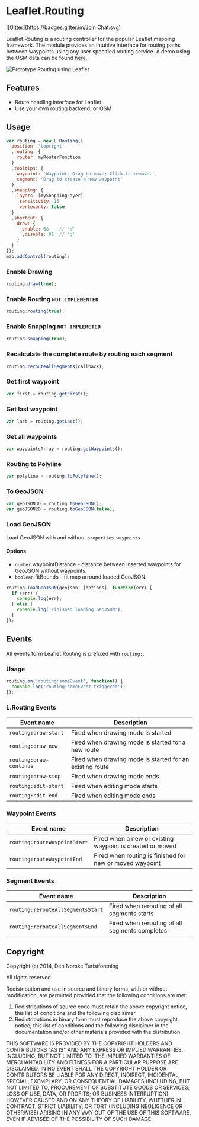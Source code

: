 Leaflet.Routing
===============
[![Gitter](https://badges.gitter.im/Join Chat.svg)](https://gitter.im/Turistforeningen/leaflet-routing?utm_source=badge&utm_medium=badge&utm_campaign=pr-badge&utm_content=badge)

Leaflet.Routing is a routing controller for the popular Leaflet mapping
framework. The module provides an intuitive interface for routing paths between
waypoints using any user specified routing service. A demo using the OSM data
can be found
[here](http://turistforeningen.github.io/leaflet-routing/examples/osm.html).

![Prototype Routing using Leaflet](https://raw.github.com/Turistforeningen/leaflet-routing/gh-pages/images/promo.gif)

## Features

* Route handling interface for Leaflet
* Use your own routing backend, or OSM

## Usage

```javascript
var routing = new L.Routing({
  position: 'topright'
  ,routing: {
    router: myRouterFunction
  }
  ,tooltips: {
    waypoint: 'Waypoint. Drag to move; Click to remove.',
    segment: 'Drag to create a new waypoint'
  }
  ,snapping: {
    layers: [mySnappingLayer]
    ,sensitivity: 15
    ,vertexonly: false
  }
  ,shortcut: {
    draw: {
      enable: 68    // 'd'
      ,disable: 81  // 'q'
    }
  }
});
map.addControl(routing);
```

### Enable Drawing

```javascript
routing.draw(true);
```

### Enable Routing `NOT IMPLEMENTED`

```javascript
routing.routing(true);
```

### Enable Snapping `NOT IMPLEMETED`

```javascript
routing.snapping(true);
```

### Recalculate the complete route by routing each segment

```javascript
routing.rerouteAllSegments(callback);
```

### Get first waypoint

```javascript
var first = routing.getFirst();
```

### Get last waypoint

```javascript
var last = routing.getLast();
```

### Get all waypoints

```javascript
var waypointsArray = routing.getWaypoints();
```

### Routing to Polyline

```javascript
var polyline = routing.toPolyline();
```

### To GeoJSON

```javascript
var geoJSON3D = routing.toGeoJSON();
var geoJSON2D = routing.toGeoJSON(false);
```

### Load GeoJSON

Load GeoJSON with and without `properties.waypoints`.

#### Options

* `number` waypointDistance - distance between inserted waypoints for GeoJSON without waypoints.
* `boolean` fitBounds - fit map arround loaded GeoJSON.

```javascript
routing.loadGeoJSON(geojson, [options], function(err) {
  if (err) {
    console.log(err);
  } else {
    console.log('Finished loading GeoJSON');
  }
});
```

## Events

All events form Leaflet.Routing is prefixed with `routing:`.

### Usage

```javascript
routing.on('routing:someEvent', function() {
  console.log('routing:someEvent triggered');
});
```

### L.Routing Events

| Event name | Description |
|------------|-------------|
| `routing:draw-start` | Fired when drawing mode is started |
| `routing:draw-new` | Fired when drawing mode is started for a new route |
| `routing:draw-continue` | Fired when drawing mode is started for an existing route |
| `routing:draw-stop` | Fired when drawing mode ends |
| `routing:edit-start` | Fired when editing mode starts |
| `routing:edit-end` | Fired when editing mode ends |

### Waypoint Events

| Event name | Description |
|------------|-------------|
| `routing:routeWaypointStart` | Fired when a new or existing waypoint is created or moved |
| `routing:routeWaypointEnd` | Fired when routing is finished for new or moved waypoint |

### Segment Events

| Event name | Description |
|------------|-------------|
| `routing:rerouteAllSegmentsStart` | Fired when rerouting of all segments starts |
| `routing:rerouteAllSegmentsEnd` | Fired when rerouting of all segments completes |

## Copyright

Copyright (c) 2014, Den Norske Turistforening

All rights reserved.

Redistribution and use in source and binary forms, with or without modification, are permitted
provided that the following conditions are met:

1. Redistributions of source code must retain the above copyright notice, this list of conditions
   and the following disclaimer.
2. Redistributions in binary form must reproduce the above copyright notice, this list of conditions
   and the following disclaimer in the documentation and/or other materials provided with the
   distribution.

THIS SOFTWARE IS PROVIDED BY THE COPYRIGHT HOLDERS AND CONTRIBUTORS "AS IS" AND ANY EXPRESS OR
IMPLIED WARRANTIES, INCLUDING, BUT NOT LIMITED TO, THE IMPLIED WARRANTIES OF MERCHANTABILITY AND
FITNESS FOR A PARTICULAR PURPOSE ARE DISCLAIMED. IN NO EVENT SHALL THE COPYRIGHT HOLDER OR
CONTRIBUTORS BE LIABLE FOR ANY DIRECT, INDIRECT, INCIDENTAL, SPECIAL, EXEMPLARY, OR CONSEQUENTIAL
DAMAGES (INCLUDING, BUT NOT LIMITED TO, PROCUREMENT OF SUBSTITUTE GOODS OR SERVICES; LOSS OF USE,
DATA, OR PROFITS; OR BUSINESS INTERRUPTION) HOWEVER CAUSED AND ON ANY THEORY OF LIABILITY, WHETHER
IN CONTRACT, STRICT LIABILITY, OR TORT (INCLUDING NEGLIGENCE OR OTHERWISE) ARISING IN ANY WAY OUT OF
THE USE OF THIS SOFTWARE, EVEN IF ADVISED OF THE POSSIBILITY OF SUCH DAMAGE.

